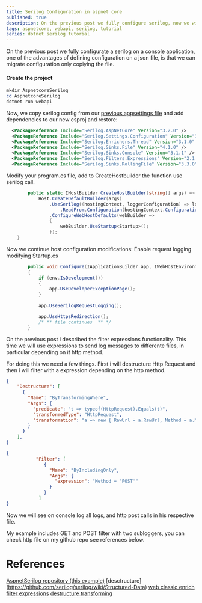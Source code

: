 ```yaml
---
title: Serilog Configuration in aspnet core
published: true
description: On the previous post we fully configure serilog, now we will add to our aspnet application
tags: aspnetcore, webapi, serilog, tutorial
series: dotnet serilog tutorial 
---
```


On the previous post we fully configurate a serilog on a console application, one of the advantages of defining configuration on a json file, is that we can migrate configuration only copiying the file.

#### Create the project 

```powershell
mkdir AspnetcoreSerilog
cd AspnetcoreSerilog
dotnet run webapi
```

Now, we copy serilog config from our [previous appsettings file](https://github.com/mandrewcito/devto/blob/master/SerilogDotnet/ConsoleDotnetcoreSerilog/appsettings.json) and add dependencies to our new csproj and restore:


```xml
  <PackageReference Include="Serilog.AspNetCore" Version="3.2.0" />
  <PackageReference Include="Serilog.Settings.Configuration" Version="3.1.0" />
  <PackageReference Include="Serilog.Enrichers.Thread" Version="3.1.0" />
  <PackageReference Include="Serilog.Sinks.File" Version="4.1.0" />
  <PackageReference Include="Serilog.Sinks.Console" Version="3.1.1" />
  <PackageReference Include="Serilog.Filters.Expressions" Version="2.1.0" />
  <PackageReference Include="Serilog.Sinks.RollingFile" Version="3.3.0" />
```

Modify your program.cs file, add to CreateHostbuilder the  function use serilog call.

```csharp
        public static IHostBuilder CreateHostBuilder(string[] args) =>
            Host.CreateDefaultBuilder(args)
            	.UseSerilog((hostingContext, loggerConfiguration) => loggerConfiguration
				    .ReadFrom.Configuration(hostingContext.Configuration))
                .ConfigureWebHostDefaults(webBuilder =>
                {
                    webBuilder.UseStartup<Startup>();
                });
    }
```

Now we continue host configuration modifications: Enable request logging modifying Startup.cs 

```csharp
        public void Configure(IApplicationBuilder app, IWebHostEnvironment env)
        {
            if (env.IsDevelopment())
            {
                app.UseDeveloperExceptionPage();
            }
            
            app.UseSerilogRequestLogging();

            app.UseHttpsRedirection();
            /* ** file continues  ** */
        }
```

On the previous post i described the filter expressions functionality. This time we will use expressions to send log messages to differente files, in particular  depending on it http method. 

For doing this we need a few things. First i will destructure Http Request and then i will filter with a expression depending on the http method.

```json
{
    "Destructure": [
      {
        "Name": "ByTransformingWhere",
        "Args": {
          "predicate": "t => typeof(HttpRequest).Equals(t)",
          "transformedType": "HttpRequest",
          "transformation": "a => new { RawUrl = a.RawUrl, Method = a.Method }"
        }
      }
    ],
}
```

```json
{
           "Filter": [
              {
                "Name": "ByIncludingOnly",
                "Args": {
                  "expression": "Method = 'POST'"
                }
              }
            ]
}
```

Now we will see on console log all logs, and http post calls in his respective file.

My example includes GET and POST filter with two subloggers, you can check http file on my github repo see references below.


# References

[AspnetSerilog repository (this example)](https://github.com/mandrewcito/devto/tree/master/SerilogDotnet/AspnetcoreSerilog)
[desctructure] (https://github.com/serilog/serilog/wiki/Structured-Data)
[web classic enrich](https://github.com/serilog-web/classic)
[filter expressions](https://github.com/serilog/serilog-filters-expressions)
[destructure transforming](https://github.com/serilog/serilog-settings-configuration/issues/106)